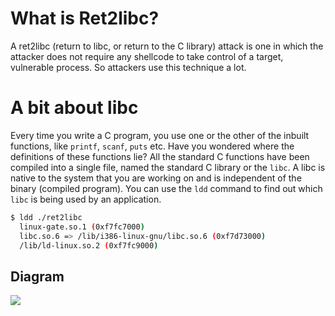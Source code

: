 # What is Ret2libc?

A ret2libc (return to libc, or return to the C library) attack is one in which the attacker does not require any shellcode to take control of a target, vulnerable process. So attackers use this technique a lot.

# A bit about libc 

Every time you write a C program, you use one or the other of the inbuilt functions, like `printf`, `scanf`, `puts` etc. Have you wondered where the definitions of these functions lie? All the standard C functions have been compiled into a single file, named the standard C library or the `libc`. A libc is native to the system that you are working on and is independent of the binary (compiled program). You can use the `ldd` command to find out which `libc` is being used by an application.

```sh
$ ldd ./ret2libc 
  linux-gate.so.1 (0xf7fc7000)
  libc.so.6 => /lib/i386-linux-gnu/libc.so.6 (0xf7d73000)
  /lib/ld-linux.so.2 (0xf7fc9000)
  ```

## Diagram

![](https://2603957456-files.gitbook.io/~/files/v0/b/gitbook-legacy-files/o/assets%2F-LFEMnER3fywgFHoroYn%2F-MXwAmlrjE8Ejl_0OQQX%2F-MY1FO9lURZfx9fTrAf0%2Fimage.png?alt=media&token=39659182-e3ff-4d34-a031-c7091567890a)
